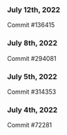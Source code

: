### July 12th, 2022

Commit #136415

### July 8th, 2022

Commit #294081

### July 5th, 2022

Commit #314353


### July 4th, 2022

Commit #72281
